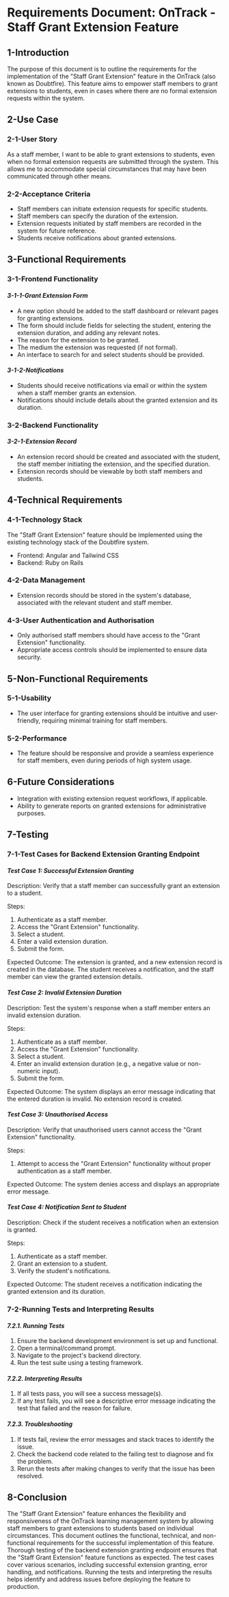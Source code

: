 # Requirements Document: OnTrack - Staff Grant Extension Feature

## 1-Introduction

The purpose of this document is to outline the requirements for the implementation of the "Staff
Grant Extension" feature in the OnTrack (also known as Doubtfire). This feature aims to empower
staff members to grant extensions to students, even in cases where there are no formal extension
requests within the system.

## 2-Use Case

### 2-1-User Story

As a staff member, I want to be able to grant extensions to students, even when no formal extension
requests are submitted through the system. This allows me to accommodate special circumstances that
may have been communicated through other means.

### 2-2-Acceptance Criteria

- Staff members can initiate extension requests for specific students.
- Staff members can specify the duration of the extension.
- Extension requests initiated by staff members are recorded in the system for future reference.
- Students receive notifications about granted extensions.

## 3-Functional Requirements

### 3-1-Frontend Functionality

#### _3-1-1-Grant Extension Form_

- A new option should be added to the staff dashboard or relevant pages for granting extensions.
- The form should include fields for selecting the student, entering the extension duration, and
  adding any relevant notes.
- The reason for the extension to be granted.
- The medium the extension was requested (if not formal).
- An interface to search for and select students should be provided.

#### _3-1-2-Notifications_

- Students should receive notifications via email or within the system when a staff member grants an
  extension.
- Notifications should include details about the granted extension and its duration.

### 3-2-Backend Functionality

#### _3-2-1-Extension Record_

- An extension record should be created and associated with the student, the staff member initiating
  the extension, and the specified duration.
- Extension records should be viewable by both staff members and students.

## 4-Technical Requirements

### 4-1-Technology Stack

The "Staff Grant Extension" feature should be implemented using the existing technology stack of the
Doubtfire system.

- Frontend: Angular and Tailwind CSS
- Backend: Ruby on Rails

### 4-2-Data Management

- Extension records should be stored in the system's database, associated with the relevant student
  and staff member.

### 4-3-User Authentication and Authorisation

- Only authorised staff members should have access to the "Grant Extension" functionality.
- Appropriate access controls should be implemented to ensure data security.

## 5-Non-Functional Requirements

### 5-1-Usability

- The user interface for granting extensions should be intuitive and user-friendly, requiring
  minimal training for staff members.

### 5-2-Performance

- The feature should be responsive and provide a seamless experience for staff members, even during
  periods of high system usage.

## 6-Future Considerations

- Integration with existing extension request workflows, if applicable.
- Ability to generate reports on granted extensions for administrative purposes.

## 7-Testing

### 7-1-Test Cases for Backend Extension Granting Endpoint

#### _Test Case 1: Successful Extension Granting_

Description: Verify that a staff member can successfully grant an extension to a student.

Steps:

1. Authenticate as a staff member.
2. Access the "Grant Extension" functionality.
3. Select a student.
4. Enter a valid extension duration.
5. Submit the form.

Expected Outcome: The extension is granted, and a new extension record is created in the database.
The student receives a notification, and the staff member can view the granted extension details.

#### _Test Case 2: Invalid Extension Duration_

Description: Test the system's response when a staff member enters an invalid extension duration.

Steps:

1. Authenticate as a staff member.
2. Access the "Grant Extension" functionality.
3. Select a student.
4. Enter an invalid extension duration (e.g., a negative value or non-numeric input).
5. Submit the form.

Expected Outcome: The system displays an error message indicating that the entered duration is
invalid. No extension record is created.

#### _Test Case 3: Unauthorised Access_

Description: Verify that unauthorised users cannot access the "Grant Extension" functionality.

Steps:

1. Attempt to access the "Grant Extension" functionality without proper authentication as a staff
   member.

Expected Outcome: The system denies access and displays an appropriate error message.

#### _Test Case 4: Notification Sent to Student_

Description: Check if the student receives a notification when an extension is granted.

Steps:

1. Authenticate as a staff member.
2. Grant an extension to a student.
3. Verify the student's notifications.

Expected Outcome: The student receives a notification indicating the granted extension and its
duration.

### 7-2-Running Tests and Interpreting Results

#### _7.2.1. Running Tests_

1. Ensure the backend development environment is set up and functional.
2. Open a terminal/command prompt.
3. Navigate to the project's backend directory.
4. Run the test suite using a testing framework.

#### _7.2.2. Interpreting Results_

1. If all tests pass, you will see a success message(s).
2. If any test fails, you will see a descriptive error message indicating the test that failed and
   the reason for failure.

#### _7.2.3. Troubleshooting_

1. If tests fail, review the error messages and stack traces to identify the issue.
2. Check the backend code related to the failing test to diagnose and fix the problem.
3. Rerun the tests after making changes to verify that the issue has been resolved.

## 8-Conclusion

The "Staff Grant Extension" feature enhances the flexibility and responsiveness of the OnTrack
learning management system by allowing staff members to grant extensions to students based on
individual circumstances. This document outlines the functional, technical, and non-functional
requirements for the successful implementation of this feature. Thorough testing of the backend
extension granting endpoint ensures that the "Staff Grant Extension" feature functions as expected.
The test cases cover various scenarios, including successful extension granting, error handling, and
notifications. Running the tests and interpreting the results helps identify and address issues
before deploying the feature to production.
